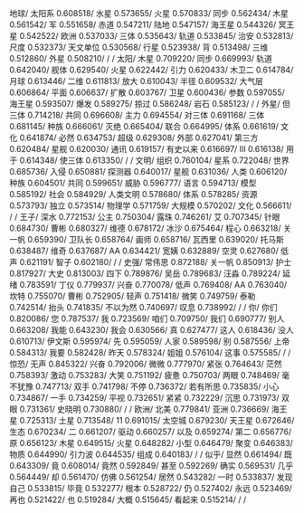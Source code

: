 地球/
 太阳系 0.608518/
  水星 0.573655/
  火星 0.570833/
  同步 0.562434/
  木星 0.561542/
   军 0.551658/
  赤道 0.547211/
  陆地 0.547157/
 海王星 0.544326/
 冥王星 0.542522/
  欧洲 0.537033/
  三体 0.535643/
  轨道 0.533845/
  治安 0.532813/
  尺度 0.532373/
天文单位 0.530568/
  行星 0.523938/
   背 0.513498/
  三维 0.512860/
  外星 0.508210/
/
/
太阳/
 木星 0.709220/
 同步 0.669993/
 轨道 0.642040/
 舰体 0.629540/
 火星 0.622442/
 引力 0.620433/
木卫二 0.614784/
 月球 0.613446/
 二维 0.611813/
 放大 0.610043/
 半径 0.609532/
大气层 0.606864/
 平面 0.606637/
 扩散 0.603767/
 卫星 0.600436/
 参数 0.597055/
海王星 0.593507/
 爆发 0.589275/
 掠过 0.586248/
 岩石 0.585123/
/
/
外星/
 但三体 0.714218/
  共同 0.696608/
  主力 0.694554/
 对三体 0.691168/
  三体 0.681145/
  种族 0.666061/
  灭绝 0.665404/
  联合 0.664995/
  体系 0.661619/
  文化 0.641874/
  必然 0.634753/
  超级 0.629308/
  外部 0.627041/
 第三方 0.620484/
  星舰 0.620030/
  通讯 0.619157/
有史以来 0.616697/
   Ⅲ 0.616138/
  用于 0.614348/
 使三体 0.613350/
/
/
文明/
  组织 0.760104/
  星系 0.722048/
  世界 0.685736/
  入侵 0.650881/
 探测器 0.640017/
  星舰 0.631036/
  人类 0.606120/
  种族 0.604501/
  共同 0.599651/
  威胁 0.596777/
  语言 0.594713/
  模型 0.585192/
  社会 0.584929/
人类文明 0.578680/
  体系 0.578285/
  资源 0.573793/
  独立 0.573514/
 物理学 0.571759/
 大规模 0.570202/
  文化 0.566611/
/
/
王子/
 深水 0.772153/
 公主 0.750304/
 露珠 0.746261/
  艾 0.707345/
 针眼 0.684730/
 曹彬 0.680327/
 维德 0.678172/
 冰沙 0.675464/
 程心 0.663218/
关一帆 0.659390/
卫队长 0.658764/
 画师 0.658716/
瓦西里 0.639020/
托马斯 0.638487/
 维奇 0.637687/
 AA 0.634421/
 宽姨 0.632889/
 空灵 0.627680/
 低声 0.621191/
 智子 0.602180/
/
/
史强/
 常伟思 0.872188/
 关一帆 0.850913/
  护士 0.817927/
  大史 0.813003/
  四下 0.789876/
  吴岳 0.789683/
  汪淼 0.789224/
  延绪 0.783591/
  丁仪 0.779937/
  兴奋 0.770078/
  低声 0.769408/
  AA 0.763040/
  坎特 0.755070/
  曹彬 0.752905/
  轻声 0.751418/
  微笑 0.749759/
  泰勒 0.742514/
  抬头 0.741835/
不以为然 0.740697/
  叹息 0.738992/
/
/
你/
 你们 0.820086/
  您 0.787537/
  我 0.723569/
 咱们 0.709750/
 我们 0.690777/
 别人 0.663208/
 我能 0.643230/
 我会 0.630566/
  真 0.627477/
 这人 0.618436/
 没人 0.610713/
伊文斯 0.595974/
  先 0.595059/
 人家 0.589598/
  别 0.587556/
 上帝 0.584313/
 我要 0.582428/
 昨天 0.578324/
 姐姐 0.576104/
 这事 0.575585/
/
/
惊恐/
  无声 0.845322/
  兴奋 0.792006/
  微微 0.777970/
  紧张 0.764643/
  茫然 0.758393/
  激动 0.753283/
  大笑 0.751192/
  疲惫 0.750703/
  两眼 0.748469/
毫不犹豫 0.747713/
  双手 0.741798/
  不停 0.736372/
若有所思 0.735835/
  小心 0.734867/
  一手 0.734259/
  平视 0.732651/
  紧紧 0.732229/
  沉思 0.731973/
  双眼 0.731361/
 史晓明 0.730880/
/
/
欧洲/
 北美 0.779841/
 亚洲 0.736669/
海王星 0.725313/
 土星 0.713548/
 11 0.691015/
太空城 0.679230/
天王星 0.672646/
 生态 0.670234/
  二 0.661207/
 驱动 0.660257/
 以及 0.659274/
 第二 0.656776/
  原 0.656123/
 木星 0.649515/
 火星 0.648282/
 小型 0.646479/
 聚变 0.646383/
 物质 0.644990/
引力波 0.644535/
 组成 0.640183/
/
/
似乎/
  显然 0.661494/
   既 0.643309/
   竟 0.608014/
  竟然 0.592849/
  甚至 0.592269/
  确实 0.569531/
  几乎 0.564449/
   却 0.561470/
  仿佛 0.561254/
  居然 0.543282/
  一时 0.533837/
发现自己 0.533815/
  毕竟 0.532277/
  根本 0.528722/
   仍 0.527402/
  永远 0.523469/
  再也 0.521422/
   也 0.519284/
  大概 0.515645/
 看起来 0.515214/
/
/
